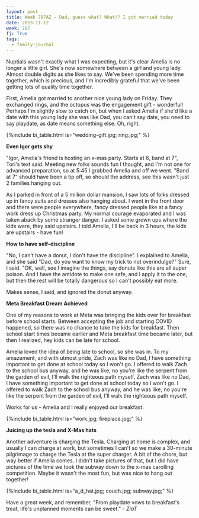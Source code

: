 ```yaml
---
layout: post
title: Week 707AZ - Dad, guess what? What!? I got married today
date: 2023-11-12
week: 707
fj: True
tags:
  - family-journal
---
```


Nuptials wasn't exactly what I was expecting, but it's clear Amelia is no longer a little girl. She's now somewhere between a girl and young lady. Almost double digits as she likes to say. We've been spending more time together, which is precious, and I'm incredibly grateful that we've been getting lots of quality time together.

First, Amelia got married to another nice young lady on Friday. They exchanged rings, and the octopus was the engagement gift - wonderful! Perhaps I'm slightly slow to catch on, but when I asked Amelia if she'd like a date with this young lady she was like Dad, you can't say date, you need to say playdate, as date means something else. Oh, right.

{%include bi_table.html is="wedding-gift.jpg; ring.jpg;" %}

**Even Igor gets shy**

"Igor, Amelia's friend is hosting an x-mas party. Starts at 6, band at 7", Tori's text said. Meeting new folks sounds fun I thought, and I'm not one for advanced preparation, so at 5:45 I grabbed Amelia and off we went. "Band at 7" should have been a tip off, so should the address, see this wasn't just 2 families hanging out.

As I parked in front of a 5 million dollar mansion, I saw lots of folks dressed up in fancy suits and dresses also hanging about. I went in the front door and there were people everywhere, fancy dressed people like at a fancy work dress up Christmas party. My normal courage evaporated and I was taken aback by some stranger danger. I asked some grown ups where the kids were, they said upstairs. I told Amelia, I'll be back in 3 hours, the kids are upstairs - have fun!

**How to have self-discipline**

"No, I can't have a donut, I don't have the discipline". I explained to Amelia, and she said "Dad, do you want to know my trick to not overindulge?" Sure, I said. "OK, well, see I imagine the things, say donuts like this are all super poison. And I have the antidote to make one safe, and I apply it to the one, but then the rest will be totally dangerous so I can't possibly eat more.

Makes sense, I said, and ignored the donut anyway.

**Meta Breakfast Dream Achieved**

One of my reasons to work at Meta was bringing the kids over for breakfast before school starts. Between accepting the job and starting COVID happened, so there was no chance to take the kids for breakfast. Then school start times became earlier and Meta breakfast time became later, but then I realized, hey kids can be late for school.

Amelia loved the idea of being late to school, so she was in. To my amazement, and with utmost pride, Zach was like no Dad, I have something important to get done at school today so I won't go. I offered to walk Zach to the school bus anyway, and he was like, no you're like the serpent from the garden of evil, I'll walk the righteous path myself. Zach was like no Dad, I have something important to get done at school today so I won't go. I offered to walk Zach to the school bus anyway, and he was like, no you're like the serpent from the garden of evil, I'll walk the righteous path myself.

Works for us - Amelia and I really enjoyed our breakfast.

{%include bi_table.html is="work.jpg; fireplace.jpg;" %}

**Juicing up the tesla and X-Mas hats**

Another adventure is charging the Tesla. Charging at home is complex, and usually I can charge at work, but sometimes I can't so we make a 30-minute pilgrimage to charge the Tesla at the super charger. A bit of the chore, but way better if Amelia comes. I didn't take pictures of that, but I did have pictures of the time we took the subway down to the x-mas carolling competition. Maybe it wasn't the most fun, but was nice to hang out together!

{%include bi_table.html is="a_d_hat.jpg; couch.jpg; subway.jpg;" %}

Have a great week, and remember, "From playdate vows to breakfast's treat, life's unplanned moments can be sweet." - *ZiaT*

